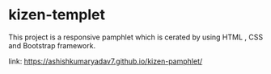 # kizen-templet
This project is a responsive pamphlet which is cerated by using HTML , CSS and Bootstrap framework.

link: https://ashishkumaryadav7.github.io/kizen-pamphlet/
